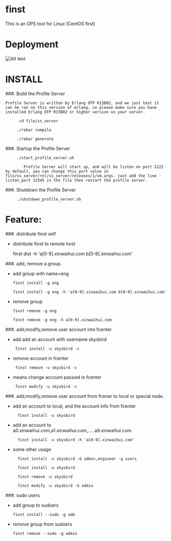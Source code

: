 finst
=====
This is an OPS tool for Linux (CentOS first)

Deployment
=====
![Alt text](https://raw.github.com/skysbird/finst/master/finst.png)


INSTALL
======
###. Build the Profile Server

    Profile Server is written by Erlang OTP R15B02, and we just test it can be ran on this version of erlang, so please make sure you have installed Erlang OTP R15B02 or higher version on your server.

          cd filo/ss_server

         ./rebar compile

         ./rebar generate



###. Startup the Profile Server

         ./start_profile_server.sh 

            Profile Server will start up, and will be listen on port 2222 by default, you can change this port value in filo/ss_server/rel/ss_server/releases/1/vm.args. just add the line -listen_port 12345 in the file then restart the profile server.

   
###. Shutdown the Profile Server

         ./shutdown_profile_server.sh

    
Feature:
====
###. distribute finst self

   - distribute finst to remote host

        finst dist  -h 'a[0-9].xinwaihui.com b[0-9].xinwaihui.com'

###. add,  remove a group.

   - add group with name=eng

         finst install -g eng 
  
         finst install -g eng -h 'a[0-9].xinwaihui.com b[0-9].xinwaihui.com'

   - remove group
  
         finst remove -g eng

         finst remove -g eng -h a[0-9].xinwaihui.com

###. add,modify,remove user account into fcenter.

   - add add an account with username skysbird 

  
          finst install -u skysbird -c

   - remove account in fcenter

          finst remove -u skysbird -c

   - means change account passwd in fcenter  

          finst modify -u skysbird -c


	

###. add,modify,remove user account from fcener to local or special node.

  - add an account to local, and the account info from fcenter

          finst install -u skysbird 

  - add an account to a0.xinwaihui.com,a1.xinwaihui.com,.....a9.xinwaihui.com.

          finst install -u skysbird -h 'a[0-9].xinwaihui.com'

  - some other usage
 
          finst install -u skysbird -G admin,engineer -g users

          finst install -u skysbird 

          finst remove -u skysbird

          finst modify -u skysbird -G admin 

###. sudo users

   - add group to sudoers

         finst install --sudo -g adm

   - remove group from sudoers

         finst remove --sudo -g admin


    




